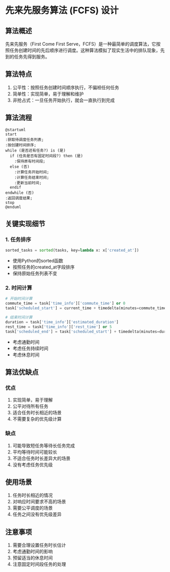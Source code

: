 # 先来先服务算法 (FCFS) 设计

## 算法概述
先来先服务（First Come First Serve，FCFS）是一种最简单的调度算法，它按照任务创建时间的先后顺序进行调度。这种算法模拟了现实生活中的排队现象，先到的任务先得到服务。

## 算法特点
1. 公平性：按照任务创建时间顺序执行，不偏袒任何任务
2. 简单性：实现简单，易于理解和维护
3. 非抢占式：一旦任务开始执行，就会一直执行到完成

## 算法流程
```plantuml
@startuml
start
:获取待调度任务列表;
:按创建时间排序;
while (是否还有任务?) is (是)
  if (任务是否有固定时间段?) then (是)
    :保持原有时间段;
  else (否)
    :计算任务开始时间;
    :计算任务结束时间;
    :更新当前时间;
  endif
endwhile (否)
:返回调度结果;
stop
@enduml
```

## 关键实现细节

### 1. 任务排序
```python
sorted_tasks = sorted(tasks, key=lambda x: x['created_at'])
```
- 使用Python的sorted函数
- 按照任务的created_at字段排序
- 保持原始任务列表不变

### 2. 时间计算
```python
# 开始时间计算
commute_time = task['time_info']['commute_time'] or 0
task['scheduled_start'] = current_time + timedelta(minutes=commute_time)

# 结束时间计算
duration = task['time_info']['estimated_duration']
rest_time = task['time_info']['rest_time'] or 5
task['scheduled_end'] = task['scheduled_start'] + timedelta(minutes=duration + rest_time)
```
- 考虑通勤时间
- 考虑任务持续时间
- 考虑休息时间

## 算法优缺点

### 优点
1. 实现简单，易于理解
2. 公平对待所有任务
3. 适合任务时长相近的场景
4. 不需要复杂的优先级计算

### 缺点
1. 可能导致短任务等待长任务完成
2. 平均等待时间可能较长
3. 不适合任务时长差异大的场景
4. 没有考虑任务优先级

## 使用场景
1. 任务时长相近的情况
2. 对响应时间要求不高的场景
3. 需要公平调度的场景
4. 任务之间没有优先级差异

## 注意事项
1. 需要合理设置任务时长估计
2. 考虑通勤时间的影响
3. 预留适当的休息时间
4. 注意固定时间段任务的处理 